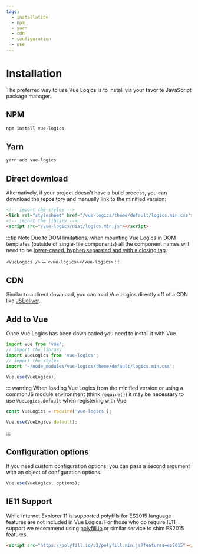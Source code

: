```yaml
---
tags:
  - installation
  - npm
  - yarn
  - cdn
  - configuration
  - use
---
```


# Installation

The preferred way to use Vue Logics is to install via your favorite JavaScript package manager.

## NPM

```sh
npm install vue-logics
```

## Yarn

```sh
yarn add vue-logics
```

## Direct download

Alternatively, if your project doesn't have a build process, you can download the repository and manually link to the minified version:

```html
<!-- import the styles -->
<link rel="stylesheet" href="/vue-logics/theme/default/logics.min.css">
<!-- import the library -->
<script src="/vue-logics/dist/logics.min.js"></script>
```

:::tip Note
Due to DOM limitations, when mounting Vue Logics in DOM templates (outside of single-file components) all the component names will need to be [lower-cased, hyphen separated and with a closing tag](https://vuejs.org/v2/style-guide/#Component-name-casing-in-templates-strongly-recommended).

`<VueLogics />` ⭢ `<vue-logics></vue-logics>`
:::

## CDN

Similar to a direct download, you can load Vue Logics directly off of a CDN like [JSDeliver](https://www.jsdelivr.com/package/npm/vue-logics?path=dist).

## Add to Vue

Once Vue Logics has been downloaded you need to install it with Vue.

```js
import Vue from 'vue';
// import the library
import VueLogics from 'vue-logics';
// import the styles
import '~/node_modules/vue-logics/theme/default/logics.min.css';

Vue.use(VueLogics);
```

::: warning
When loading Vue Logics from the minified version or using a commonJS module environment (think `require()`) it may be necessary to use `VueLogics.default` when registering with Vue:

```js
const VueLogics = require('vue-logics');

Vue.use(VueLogics.default);
```
:::

## Configuration options

If you need custom configuration options, you can pass a second argument with an object of configuration options.

```js
Vue.use(VueLogics, options);
```

## IE11 Support

While Internet Explorer 11 is supported polyfills for ES2015 language features are not included in Vue Logics. For those who do require IE11 support we recommend using [polyfill.io](https://polyfill.io/v3/) or similar service to shim ES2015 features.

```html
<script src="https://polyfill.io/v3/polyfill.min.js?features=es2015"></script>
```

